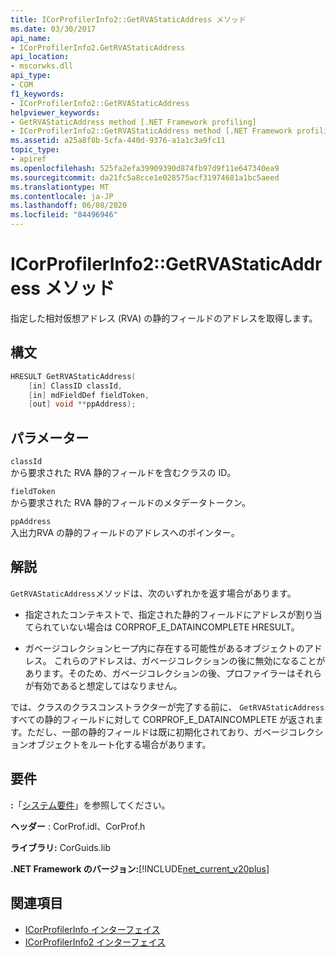 ```yaml
---
title: ICorProfilerInfo2::GetRVAStaticAddress メソッド
ms.date: 03/30/2017
api_name:
- ICorProfilerInfo2.GetRVAStaticAddress
api_location:
- mscorwks.dll
api_type:
- COM
f1_keywords:
- ICorProfilerInfo2::GetRVAStaticAddress
helpviewer_keywords:
- GetRVAStaticAddress method [.NET Framework profiling]
- ICorProfilerInfo2::GetRVAStaticAddress method [.NET Framework profiling]
ms.assetid: a25a8f8b-5cfa-440d-9376-a1a1c3a9fc11
topic_type:
- apiref
ms.openlocfilehash: 525fa2efa39909390d874fb97d9f11e647340ea9
ms.sourcegitcommit: da21fc5a8cce1e028575acf31974681a1bc5aeed
ms.translationtype: MT
ms.contentlocale: ja-JP
ms.lasthandoff: 06/08/2020
ms.locfileid: "84496946"
---
```

# <a name="icorprofilerinfo2getrvastaticaddress-method"></a>ICorProfilerInfo2::GetRVAStaticAddress メソッド
指定した相対仮想アドレス (RVA) の静的フィールドのアドレスを取得します。  
  
## <a name="syntax"></a>構文  
  
```cpp  
HRESULT GetRVAStaticAddress(  
    [in] ClassID classId,  
    [in] mdFieldDef fieldToken,  
    [out] void **ppAddress);  
```  
  
## <a name="parameters"></a>パラメーター  
 `classId`  
 から要求された RVA 静的フィールドを含むクラスの ID。  
  
 `fieldToken`  
 から要求された RVA 静的フィールドのメタデータトークン。  
  
 `ppAddress`  
 入出力RVA の静的フィールドのアドレスへのポインター。  
  
## <a name="remarks"></a>解説  
 `GetRVAStaticAddress`メソッドは、次のいずれかを返す場合があります。  
  
- 指定されたコンテキストで、指定された静的フィールドにアドレスが割り当てられていない場合は CORPROF_E_DATAINCOMPLETE HRESULT。  
  
- ガベージコレクションヒープ内に存在する可能性があるオブジェクトのアドレス。 これらのアドレスは、ガベージコレクションの後に無効になることがあります。そのため、ガベージコレクションの後、プロファイラーはそれらが有効であると想定してはなりません。  
  
 では、クラスのクラスコンストラクターが完了する前に、 `GetRVAStaticAddress` すべての静的フィールドに対して CORPROF_E_DATAINCOMPLETE が返されます。ただし、一部の静的フィールドは既に初期化されており、ガベージコレクションオブジェクトをルート化する場合があります。  
  
## <a name="requirements"></a>要件  
 **:**「[システム要件](../../get-started/system-requirements.md)」を参照してください。  
  
 **ヘッダー** : CorProf.idl、CorProf.h  
  
 **ライブラリ:** CorGuids.lib  
  
 **.NET Framework のバージョン:**[!INCLUDE[net_current_v20plus](../../../../includes/net-current-v20plus-md.md)]  
  
## <a name="see-also"></a>関連項目

- [ICorProfilerInfo インターフェイス](icorprofilerinfo-interface.md)
- [ICorProfilerInfo2 インターフェイス](icorprofilerinfo2-interface.md)

